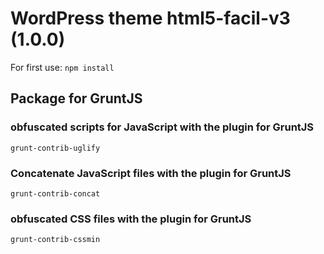 # WordPress theme html5-facil-v3 (1.0.0)

For first use: `npm install`

## Package for GruntJS

### obfuscated scripts for JavaScript with the plugin for GruntJS

`grunt-contrib-uglify`

### Concatenate JavaScript files with the plugin for GruntJS

`grunt-contrib-concat`

### obfuscated CSS files with the plugin for GruntJS

`grunt-contrib-cssmin`
